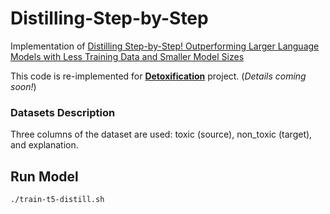 # Distilling-Step-by-Step

Implementation of [Distilling Step-by-Step! Outperforming Larger Language Models with Less Training Data and Smaller Model Sizes](https://arxiv.org/abs/2305.02301)

This code is re-implemented for **[Detoxification](https://github.com/Tawkat/Detoxification/)** project. (_Details coming soon!_)

### Datasets Description

Three columns of the dataset are used: toxic (source), non_toxic (target), and explanation.

## Run Model

```diff
./train-t5-distill.sh
```
